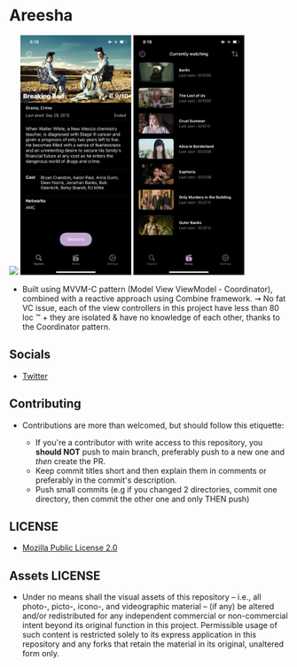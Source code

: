 # Areesha

<img src="https://raw.githubusercontent.com/Luki120/Areesha/main/Assets/Explore.png" width="200"/> <img src="https://raw.githubusercontent.com/Luki120/Areesha/main/Assets/ShowDetails.png" width="200"/> <img src="https://raw.githubusercontent.com/Luki120/Areesha/main/Assets/CurrentlyWatching.png" width="200"/>

* Built using MVVM-C pattern (Model View ViewModel - Coordinator), combined with a reactive approach using Combine framework. ⇝ No fat VC issue, each of the view controllers in this project have less than 80 loc :tm: + they are isolated & have no knowledge of each other, thanks to the Coordinator pattern.

## Socials

* [Twitter](https://twitter.com/Lukii120)

## Contributing

* Contributions are more than welcomed, but should follow this etiquette:

	* If you're a contributor with write access to this repository, you **should NOT** push to main branch, preferably push to a new one and *then* create the PR.
	* Keep commit titles short and then explain them in comments or preferably in the commit's description.
	* Push small commits (e.g if you changed 2 directories, commit one directory, then commit the other one and only THEN push)

## LICENSE

* [Mozilla Public License 2.0](https://www.mozilla.org/en-US/MPL/2.0/)

## Assets LICENSE

* Under no means shall the visual assets of this repository – i.e., all photo-, picto-, icono-, and videographic material – (if any) be altered and/or redistributed for any independent commercial or non-commercial intent beyond its original function in this project. Permissible usage of such content is restricted solely to its express application in this repository and any forks that retain the material in its original, unaltered form only.
